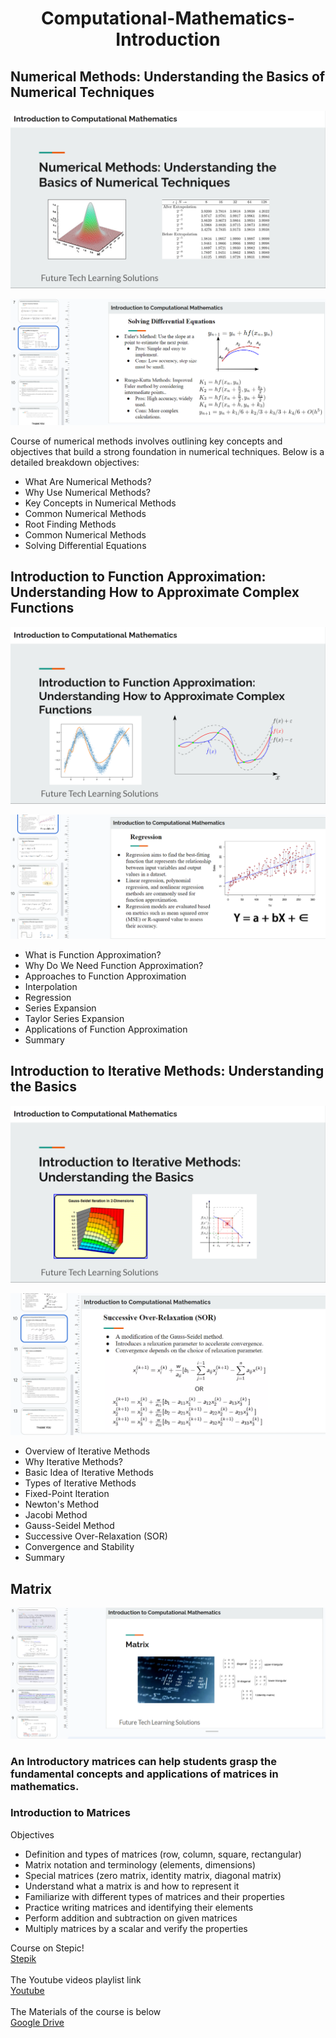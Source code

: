 <h1 align="center">Computational-Mathematics-Introduction</h1>

## Numerical Methods: Understanding the Basics of Numerical Techniques

![img1](https://raw.githubusercontent.com/eliza-ttt/Computational-Mathematics-Introduction/main/image__1.png)<br>

![img1](https://github.com/eliza-ttt/Computational-Mathematics-Introduction/blob/main/image__7.png?raw=true)<br>

Course of numerical methods involves outlining key concepts and objectives that build a strong foundation in numerical techniques. Below is a detailed breakdown objectives:<br>
- What Are Numerical Methods?<br>
- Why Use Numerical Methods?<br>
- Key Concepts in Numerical Methods<br>
- Common Numerical Methods<br>
- Root Finding Methods<br>
- Common Numerical Methods<br>
- Solving Differential Equations<br>

## Introduction to Function Approximation: Understanding How to Approximate Complex Functions

![img1](https://github.com/eliza-ttt/Computational-Mathematics-Introduction/blob/main/image__5.png?raw=true)<br>

![img1](https://github.com/eliza-ttt/Computational-Mathematics-Introduction/blob/main/image__6.png?raw=true)<br>

- What is Function Approximation?<br>
- Why Do We Need Function Approximation?<br>
- Approaches to Function Approximation<br>
- Interpolation<br>
- Regression<br>
- Series Expansion<br>
- Taylor Series Expansion<br>
- Applications of Function Approximation<br>
- Summary<br>

## Introduction to Iterative Methods: Understanding the Basics

![img1](https://raw.githubusercontent.com/eliza-ttt/Computational-Mathematics-Introduction/main/image__3.png)<br>

![img1](https://github.com/eliza-ttt/Computational-Mathematics-Introduction/blob/main/image__4.png?raw=true)<br>

- Overview of Iterative Methods<br>
- Why Iterative Methods?<br>
- Basic Idea of Iterative Methods<br>
- Types of Iterative Methods<br>
- Fixed-Point Iteration<br>
- Newton's Method<br>
- Jacobi Method<br>
- Gauss-Seidel Method<br>
- Successive Over-Relaxation (SOR)<br>
- Convergence and Stability<br>
- Summary<br>

## Matrix<br>
![img1](https://github.com/eliza-ttt/Computational-Mathematics-Introduction/blob/main/image__2.png?raw=true)<br>

### An Introductory matrices can help students grasp the fundamental concepts and applications of matrices in mathematics.
### Introduction to Matrices<br>
Objectives<br>
- Definition and types of matrices (row, column, square, rectangular)<br>
- Matrix notation and terminology (elements, dimensions)<br>
- Special matrices (zero matrix, identity matrix, diagonal matrix)<br>
- Understand what a matrix is and how to represent it<br>
- Familiarize with different types of matrices and their properties<br>
- Practice writing matrices and identifying their elements<br>
- Perform addition and subtraction on given matrices<br>
- Multiply matrices by a scalar and verify the properties<br>

Course on Stepic!
<br>
[Stepik](https://stepik.org/course/205683)
<br>
<br>
The Youtube videos playlist link
<br>
[Youtube](https://www.youtube.com/playlist?list=PL2qSnIaJRkKs5Js0_dTZd46zvtmgKX3SD)
<br>
<br>
The Materials of the course is below
<br>
[Google Drive](https://drive.google.com/drive/folders/1RzJlZyEdPFAj5fpD2snibaS3yH5xJVF4?usp=sharing)
